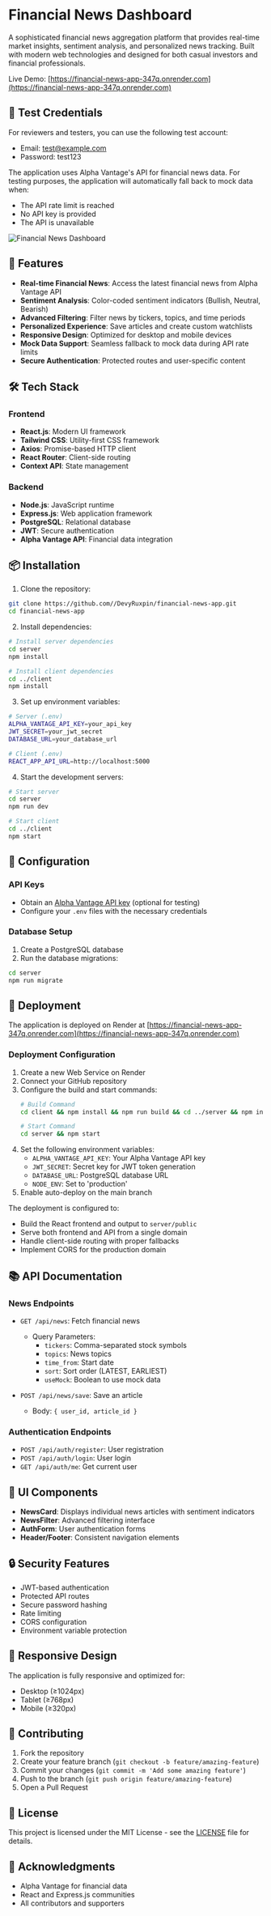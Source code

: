 # Financial News Dashboard

A sophisticated financial news aggregation platform that provides real-time market insights, sentiment analysis, and personalized news tracking. Built with modern web technologies and designed for both casual investors and financial professionals.

Live Demo: [https://financial-news-app-347q.onrender.com](https://financial-news-app-347q.onrender.com)

## 🔑 Test Credentials

For reviewers and testers, you can use the following test account:
- Email: test@example.com
- Password: test123

The application uses Alpha Vantage's API for financial news data. For testing purposes, the application will automatically fall back to mock data when:
- The API rate limit is reached
- No API key is provided
- The API is unavailable

![Financial News Dashboard](https://via.placeholder.com/1200x600?text=Financial+News+Dashboard)

## 🌟 Features

- **Real-time Financial News**: Access the latest financial news from Alpha Vantage API
- **Sentiment Analysis**: Color-coded sentiment indicators (Bullish, Neutral, Bearish)
- **Advanced Filtering**: Filter news by tickers, topics, and time periods
- **Personalized Experience**: Save articles and create custom watchlists
- **Responsive Design**: Optimized for desktop and mobile devices
- **Mock Data Support**: Seamless fallback to mock data during API rate limits
- **Secure Authentication**: Protected routes and user-specific content

## 🛠️ Tech Stack

### Frontend
- **React.js**: Modern UI framework
- **Tailwind CSS**: Utility-first CSS framework
- **Axios**: Promise-based HTTP client
- **React Router**: Client-side routing
- **Context API**: State management

### Backend
- **Node.js**: JavaScript runtime
- **Express.js**: Web application framework
- **PostgreSQL**: Relational database
- **JWT**: Secure authentication
- **Alpha Vantage API**: Financial data integration

## 📦 Installation

1. Clone the repository:
```bash
git clone https://github.com//DevyRuxpin/financial-news-app.git
cd financial-news-app
```

2. Install dependencies:
```bash
# Install server dependencies
cd server
npm install

# Install client dependencies
cd ../client
npm install
```

3. Set up environment variables:
```bash
# Server (.env)
ALPHA_VANTAGE_API_KEY=your_api_key
JWT_SECRET=your_jwt_secret
DATABASE_URL=your_database_url

# Client (.env)
REACT_APP_API_URL=http://localhost:5000
```

4. Start the development servers:
```bash
# Start server
cd server
npm run dev

# Start client
cd ../client
npm start
```

## 🔧 Configuration

### API Keys
- Obtain an [Alpha Vantage API key](https://www.alphavantage.co/support/#api-key) (optional for testing)
- Configure your `.env` files with the necessary credentials

### Database Setup
1. Create a PostgreSQL database
2. Run the database migrations:
```bash
cd server
npm run migrate
```

## 🚀 Deployment

The application is deployed on Render at [https://financial-news-app-347q.onrender.com](https://financial-news-app-347q.onrender.com)

### Deployment Configuration

1. Create a new Web Service on Render
2. Connect your GitHub repository
3. Configure the build and start commands:
   ```bash
   # Build Command
   cd client && npm install && npm run build && cd ../server && npm install

   # Start Command
   cd server && npm start
   ```
4. Set the following environment variables:
   - `ALPHA_VANTAGE_API_KEY`: Your Alpha Vantage API key
   - `JWT_SECRET`: Secret key for JWT token generation
   - `DATABASE_URL`: PostgreSQL database URL
   - `NODE_ENV`: Set to 'production'
5. Enable auto-deploy on the main branch

The deployment is configured to:
- Build the React frontend and output to `server/public`
- Serve both frontend and API from a single domain
- Handle client-side routing with proper fallbacks
- Implement CORS for the production domain

## 📚 API Documentation

### News Endpoints
- `GET /api/news`: Fetch financial news
  - Query Parameters:
    - `tickers`: Comma-separated stock symbols
    - `topics`: News topics
    - `time_from`: Start date
    - `sort`: Sort order (LATEST, EARLIEST)
    - `useMock`: Boolean to use mock data

- `POST /api/news/save`: Save an article
  - Body: `{ user_id, article_id }`

### Authentication Endpoints
- `POST /api/auth/register`: User registration
- `POST /api/auth/login`: User login
- `GET /api/auth/me`: Get current user

## 🎨 UI Components

- **NewsCard**: Displays individual news articles with sentiment indicators
- **NewsFilter**: Advanced filtering interface
- **AuthForm**: User authentication forms
- **Header/Footer**: Consistent navigation elements

## 🔒 Security Features

- JWT-based authentication
- Protected API routes
- Secure password hashing
- Rate limiting
- CORS configuration
- Environment variable protection

## 📱 Responsive Design

The application is fully responsive and optimized for:
- Desktop (≥1024px)
- Tablet (≥768px)
- Mobile (≥320px)

## 🤝 Contributing

1. Fork the repository
2. Create your feature branch (`git checkout -b feature/amazing-feature`)
3. Commit your changes (`git commit -m 'Add some amazing feature'`)
4. Push to the branch (`git push origin feature/amazing-feature`)
5. Open a Pull Request

## 📄 License

This project is licensed under the MIT License - see the [LICENSE](LICENSE) file for details.

## 🙏 Acknowledgments

- Alpha Vantage for financial data
- React and Express.js communities
- All contributors and supporters
